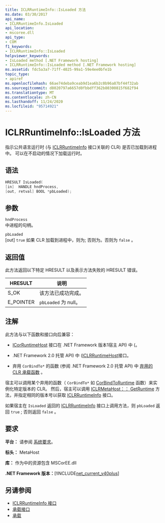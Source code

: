 ```yaml
---
title: ICLRRuntimeInfo::IsLoaded 方法
ms.date: 03/30/2017
api_name:
- ICLRRuntimeInfo.IsLoaded
api_location:
- mscoree.dll
api_type:
- COM
f1_keywords:
- ICLRRuntimeInfo::IsLoaded
helpviewer_keywords:
- IsLoaded method [.NET Framework hosting]
- ICLRRuntimeInfo::IsLoaded method [.NET Framework hosting]
ms.assetid: fdc5a3a7-71ff-4025-99a1-59e4ee0bfe1b
topic_type:
- apiref
ms.openlocfilehash: 66ae74deba9ceab9d1ea6b2c0b96a87bf44f32ab
ms.sourcegitcommit: d8020797a6657d0fbbdff362b80300815f682f94
ms.translationtype: MT
ms.contentlocale: zh-CN
ms.lasthandoff: 11/24/2020
ms.locfileid: "95714921"
---
```

# <a name="iclrruntimeinfoisloaded-method"></a>ICLRRuntimeInfo::IsLoaded 方法

指示公共语言运行时 (与 [ICLRRuntimeInfo](iclrruntimeinfo-interface.md) 接口关联的 CLR) 是否已加载到进程中。 可以在不启动的情况下加载运行时。  
  
## <a name="syntax"></a>语法  
  
```cpp  
HRESULT IsLoaded(  
[in]  HANDLE hndProcess,  
[out, retval] BOOL *pbLoaded);  
```  
  
## <a name="parameters"></a>参数  

 `hndProcess`  
 中进程的句柄。  
  
 `pbLoaded`  
 [out] `true` 如果 CLR 加载到进程中，则为; 否则为。否则为 `false` 。  
  
## <a name="return-value"></a>返回值  

 此方法返回以下特定 HRESULT 以及表示方法失败的 HRESULT 错误。  
  
|HRESULT|说明|  
|-------------|-----------------|  
|S_OK|该方法已成功完成。|  
|E_POINTER|`pbLoaded` 为 null。|  
  
## <a name="remarks"></a>注解  

 此方法与以下函数和接口向后兼容：  
  
- [ICorRuntimeHost](icorruntimehost-interface.md) 接口在 .NET Framework 版本1宿主 API) 中 (。  
  
- .NET Framework 2.0 托管 API) 中 ([ICLRRuntimeHost](iclrruntimehost-interface.md)接口。  
  
- 弃用 `CorBindTo*` 的函数 (参阅 .NET Framework 2.0 托管 API) 中 [弃用的 CLR 承载函数](deprecated-clr-hosting-functions.md) 。  
  
 宿主可以调用某个弃用的函数（ `CorBindTo*` 如 [CorBindToRuntime](corbindtoruntime-function.md) 函数）来实例化特定版本的 CLR。 然后，宿主可以调用 [ICLRMetaHost：： GetRuntime](iclrmetahost-getruntime-method.md) 方法，并指定相同的版本号以获取 [ICLRRuntimeInfo](iclrruntimeinfo-interface.md) 接口。  
  
 如果宿主在 `IsLoaded` 返回的 [ICLRRuntimeInfo](iclrruntimeinfo-interface.md) 接口上调用方法，则 `pbLoaded` 返回 `true` ; 否则返回 `false` 。  
  
## <a name="requirements"></a>要求  

 **平台：** 请参阅 [系统要求](../../get-started/system-requirements.md)。  
  
 **标头：** MetaHost  
  
 **库：** 作为中的资源包含 MSCorEE.dll  
  
 **.NET Framework 版本：**[!INCLUDE[net_current_v40plus](../../../../includes/net-current-v40plus-md.md)]  
  
## <a name="see-also"></a>另请参阅

- [ICLRRuntimeInfo 接口](iclrruntimeinfo-interface.md)
- [承载接口](hosting-interfaces.md)
- [承载](index.md)

